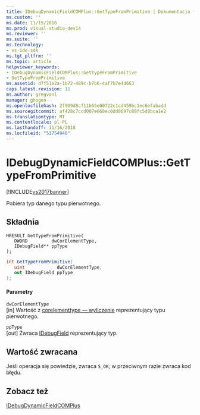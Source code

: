 ```yaml
---
title: IDebugDynamicFieldCOMPlus::GetTypeFromPrimitive | Dokumentacja firmy Microsoft
ms.custom: ''
ms.date: 11/15/2016
ms.prod: visual-studio-dev14
ms.reviewer: ''
ms.suite: ''
ms.technology:
- vs-ide-sdk
ms.tgt_pltfrm: ''
ms.topic: article
helpviewer_keywords:
- IDebugDynamicFieldCOMPlus::GetTypeFromPrimitive
- GetTypeFromPrimitive
ms.assetid: d7f51e2a-1b72-489c-b7b6-4af7b7e4d663
caps.latest.revision: 11
ms.author: gregvanl
manager: ghogen
ms.openlocfilehash: 2f909d8cf11b65e00722c1cd459bc1ec6efabadd
ms.sourcegitcommit: af428c7ccd007e668ec0dd8697c88fc5d8bca1e2
ms.translationtype: MT
ms.contentlocale: pl-PL
ms.lasthandoff: 11/16/2018
ms.locfileid: "51754946"
---
```

# <a name="idebugdynamicfieldcomplusgettypefromprimitive"></a>IDebugDynamicFieldCOMPlus::GetTypeFromPrimitive
[!INCLUDE[vs2017banner](../../../includes/vs2017banner.md)]

Pobiera typ danego typu pierwotnego.  
  
## <a name="syntax"></a>Składnia  
  
```cpp#  
HRESULT GetTypeFromPrimitive(  
   DWORD         dwCorElementType,  
   IDebugField** ppType  
);  
```  
  
```csharp  
int GetTypeFromPrimitive(  
   uint            dwCorElementType,  
   out IDebugField ppType  
);  
```  
  
#### <a name="parameters"></a>Parametry  
 `dwCorElementType`  
 [in] Wartość z [corelementtype — wyliczenie](/dotnet/framework/unmanaged-api/metadata/corelementtype-enumeration) reprezentujący typu pierwotnego.  
  
 `ppType`  
 [out] Zwraca [IDebugField](../../../extensibility/debugger/reference/idebugfield.md) reprezentujący typ.  
  
## <a name="return-value"></a>Wartość zwracana  
 Jeśli operacja się powiedzie, zwraca `S_OK`; w przeciwnym razie zwraca kod błędu.  
  
## <a name="see-also"></a>Zobacz też  
 [IDebugDynamicFieldCOMPlus](../../../extensibility/debugger/reference/idebugdynamicfieldcomplus.md)

